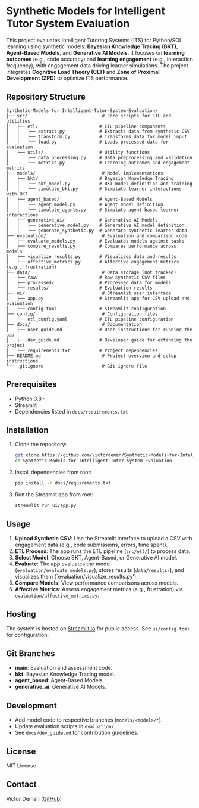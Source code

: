 # Synthetic Models for Intelligent Tutor System Evaluation

This project evaluates Intelligent Tutoring Systems (ITS) for Python/SQL learning using synthetic models: **Bayesian Knowledge Tracing (BKT)**, **Agent-Based Models**, and **Generative AI Models**. It focuses on **learning outcomes** (e.g., code accuracy) and **learning engagement** (e.g., interaction frequency), with engagement data driving learner simulations. The project integrates **Cognitive Load Theory (CLT)** and **Zone of Proximal Development (ZPD)** to optimize ITS performance.

## Repository Structure
```
Synthetic-Models-for-Intelligent-Tutor-System-Evaluation/
├── src/                            # Core scripts for ETL and utilities
│   ├── etl/                       # ETL pipeline components
│   │   ├── extract.py             # Extracts data from synthetic CSV
│   │   ├── transform.py           # Transforms data for model input
│   │   └── load.py                # Loads processed data for evaluation
│   └── utils/                     # Utility functions
│       ├── data_processing.py     # Data preprocessing and validation
│       └── metrics.py             # Learning outcomes and engagement metrics
├── models/                         # Model implementations
│   ├── bkt/                       # Bayesian Knowledge Tracing
│   │   ├── bkt_model.py           # BKT model definition and training
│   │   └── simulate_bkt.py        # Simulate learner interactions with BKT
│   ├── agent_based/               # Agent-Based Models
│   │   ├── agent_model.py         # Agent model definition
│   │   └── simulate_agents.py     # Simulate agent-based learner interactions
│   ├── generative_ai/             # Generative AI Models
│   │   ├── generative_model.py    # Generative AI model definition
│   │   └── generate_synthetic.py  # Generate synthetic learner data
├── evaluation/                     # Evaluation and comparison code
│   ├── evaluate_models.py         # Evaluates models against tasks
│   ├── compare_results.py         # Compares performance across models
│   ├── visualize_results.py       # Visualizes data and results
│   └── affective_metrics.py       # Affective engagement metrics (e.g., frustration)
├── data/                           # Data storage (not tracked)
│   ├── raw/                       # Raw synthetic CSV files
│   ├── processed/                 # Processed data for models
│   └── results/                   # Evaluation results
├── ui/                             # Streamlit user interface
│   ├── app.py                     # Streamlit app for CSV upload and evaluation
│   └── config.toml                # Streamlit configuration
├── config/                         # Configuration files
│   └── etl_config.yaml            # ETL pipeline configuration
├── docs/                           # Documentation
│   ├── user_guide.md              # User instructions for running the app
│   ├── dev_guide.md               # Developer guide for extending the project
│   └── requirements.txt           # Project dependencies
├── README.md                       # Project overview and setup instructions
└── .gitignore                      # Git ignore file
```

## Prerequisites

- Python 3.8+
- Streamlit
- Dependencies listed in `docs/requirements.txt`

## Installation

1. Clone the repository:
   ```bash
   git clone https://github.com/victordeman/Synthetic-Models-for-Intelligent-Tutor-System-Evaluation.git
   cd Synthetic-Models-for-Intelligent-Tutor-System-Evaluation
   ```

2. Install dependencies from root:
   ```bash
   pip install -r docs/requirements.txt
   ```

3. Run the Streamlit app from root:
   ```bash
   streamlit run ui/app.py
   ```

## Usage

1. **Upload Synthetic CSV**: Use the Streamlit interface to upload a CSV with engagement data (e.g., code submissions, errors, time spent).
2. **ETL Process**: The app runs the ETL pipeline (`src/etl/`) to process data.
3. **Select Model**: Choose BKT, Agent-Based, or Generative AI model.
4. **Evaluate**: The app evaluates the model (`evaluation/evaluate_models.py`), stores results (`data/results/`), and visualizes them (`evaluation/visualize_results.py\').
5. **Compare Models**: View performance comparisons across models.
6. **Affective Metrics**: Assess engagement metrics (e.g., frustration) via `evaluation/affective_metrics.py`.

## Hosting

The system is hosted on [Streamlit.io](https://streamlit.io) for public access. See `ui/config.toml` for configuration.

## Git Branches

- **main**: Evaluation and assessment code.
- **bkt**: Bayesian Knowledge Tracing model.
- **agent_based**: Agent-Based Models.
- **generative_ai**: Generative AI Models.

## Development

- Add model code to respective branches (`models/<model>/*`).
- Update evaluation scripts in `evaluation/`.
- See `docs/dev_guide.md` for contribution guidelines.

## License

MIT License

## Contact

Victor Deman ([GitHub](https://github.com/victordeman))
